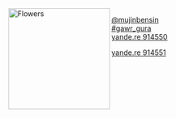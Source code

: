 <img src="https://web.archive.org/web/20241203155925im_/https://files.yande.re/sample/900b7ad4ec46c06e1cc0389734eb538c/yande.re%20914550%20sample%20gawr_gura%20hololive%20hololive_english%20kananote%20see_through%20tail%20weapon.jpg" alt="Flowers" height=200 align=left>

[@mujinbensin](https://gelbooru.com/index.php?page=post&s=list&tags=mujinbensin)   
[#gawr_gura](https://gelbooru.com/index.php?page=post&s=list&tags=mujinbensin+gawr_gura)    
[yande.re 914550](https://web.archive.org/web/20241203124729/https://yande.re/post/show/914550)   

[yande.re 914551](https://web.archive.org/web/20241203124729/https://yande.re/post/show/914551)   

<br clear=all>
